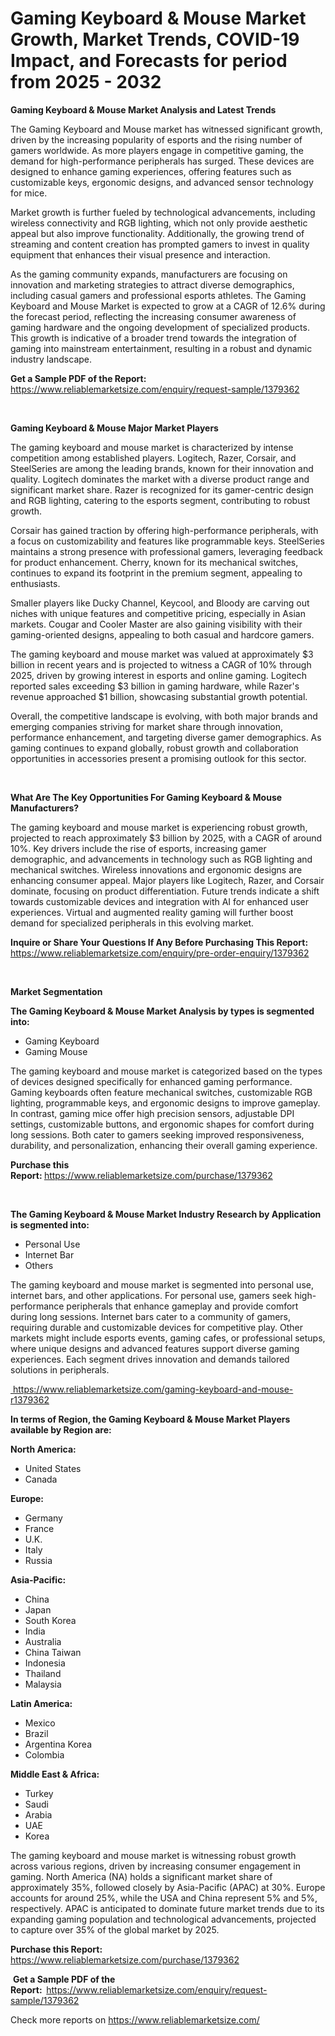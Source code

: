 <p><h1>Gaming Keyboard & Mouse Market Growth, Market Trends, COVID-19 Impact, and Forecasts for period from 2025 - 2032</h1></p><p><strong>Gaming Keyboard & Mouse Market Analysis and Latest Trends</strong></p>
<p><p>The Gaming Keyboard and Mouse market has witnessed significant growth, driven by the increasing popularity of esports and the rising number of gamers worldwide. As more players engage in competitive gaming, the demand for high-performance peripherals has surged. These devices are designed to enhance gaming experiences, offering features such as customizable keys, ergonomic designs, and advanced sensor technology for mice. </p><p>Market growth is further fueled by technological advancements, including wireless connectivity and RGB lighting, which not only provide aesthetic appeal but also improve functionality. Additionally, the growing trend of streaming and content creation has prompted gamers to invest in quality equipment that enhances their visual presence and interaction.</p><p>As the gaming community expands, manufacturers are focusing on innovation and marketing strategies to attract diverse demographics, including casual gamers and professional esports athletes. The Gaming Keyboard and Mouse Market is expected to grow at a CAGR of 12.6% during the forecast period, reflecting the increasing consumer awareness of gaming hardware and the ongoing development of specialized products. This growth is indicative of a broader trend towards the integration of gaming into mainstream entertainment, resulting in a robust and dynamic industry landscape.</p></p>
<p><strong>Get a Sample PDF of the Report:&nbsp;</strong> <a href="https://www.reliablemarketsize.com/enquiry/request-sample/1379362?utm_campaign=2462&utm_medium=2&utm_source=Github&utm_content=ia&utm_term=06042025&utm_id=gaming-keyboard-mouse">https://www.reliablemarketsize.com/enquiry/request-sample/1379362</a></p>
<p>&nbsp;</p>
<p><strong>Gaming Keyboard & Mouse Major Market Players</strong></p>
<p><p>The gaming keyboard and mouse market is characterized by intense competition among established players. Logitech, Razer, Corsair, and SteelSeries are among the leading brands, known for their innovation and quality. Logitech dominates the market with a diverse product range and significant market share. Razer is recognized for its gamer-centric design and RGB lighting, catering to the esports segment, contributing to robust growth.</p><p>Corsair has gained traction by offering high-performance peripherals, with a focus on customizability and features like programmable keys. SteelSeries maintains a strong presence with professional gamers, leveraging feedback for product enhancement. Cherry, known for its mechanical switches, continues to expand its footprint in the premium segment, appealing to enthusiasts.</p><p>Smaller players like Ducky Channel, Keycool, and Bloody are carving out niches with unique features and competitive pricing, especially in Asian markets. Cougar and Cooler Master are also gaining visibility with their gaming-oriented designs, appealing to both casual and hardcore gamers.</p><p>The gaming keyboard and mouse market was valued at approximately $3 billion in recent years and is projected to witness a CAGR of 10% through 2025, driven by growing interest in esports and online gaming. Logitech reported sales exceeding $3 billion in gaming hardware, while Razer's revenue approached $1 billion, showcasing substantial growth potential.</p><p>Overall, the competitive landscape is evolving, with both major brands and emerging companies striving for market share through innovation, performance enhancement, and targeting diverse gamer demographics. As gaming continues to expand globally, robust growth and collaboration opportunities in accessories present a promising outlook for this sector.</p></p>
<p>&nbsp;</p>
<p><strong>What Are The Key Opportunities For Gaming Keyboard & Mouse Manufacturers?</strong></p>
<p><p>The gaming keyboard and mouse market is experiencing robust growth, projected to reach approximately $3 billion by 2025, with a CAGR of around 10%. Key drivers include the rise of esports, increasing gamer demographic, and advancements in technology such as RGB lighting and mechanical switches. Wireless innovations and ergonomic designs are enhancing consumer appeal. Major players like Logitech, Razer, and Corsair dominate, focusing on product differentiation. Future trends indicate a shift towards customizable devices and integration with AI for enhanced user experiences. Virtual and augmented reality gaming will further boost demand for specialized peripherals in this evolving market.</p></p>
<p><strong>Inquire or Share Your Questions If Any Before Purchasing This Report:</strong> <a href="https://www.reliablemarketsize.com/enquiry/pre-order-enquiry/1379362?utm_campaign=2462&utm_medium=2&utm_source=Github&utm_content=ia&utm_term=06042025&utm_id=gaming-keyboard-mouse">https://www.reliablemarketsize.com/enquiry/pre-order-enquiry/1379362</a></p>
<p>&nbsp;</p>
<p><strong>Market Segmentation</strong></p>
<p><strong>The Gaming Keyboard & Mouse Market Analysis by types is segmented into:</strong></p>
<p><ul><li>Gaming Keyboard</li><li>Gaming Mouse</li></ul></p>
<p><p>The gaming keyboard and mouse market is categorized based on the types of devices designed specifically for enhanced gaming performance. Gaming keyboards often feature mechanical switches, customizable RGB lighting, programmable keys, and ergonomic designs to improve gameplay. In contrast, gaming mice offer high precision sensors, adjustable DPI settings, customizable buttons, and ergonomic shapes for comfort during long sessions. Both cater to gamers seeking improved responsiveness, durability, and personalization, enhancing their overall gaming experience.</p></p>
<p><strong>Purchase this Report:&nbsp;</strong><a href="https://www.reliablemarketsize.com/purchase/1379362?utm_campaign=2462&utm_medium=2&utm_source=Github&utm_content=ia&utm_term=06042025&utm_id=gaming-keyboard-mouse">https://www.reliablemarketsize.com/purchase/1379362</a></p>
<p>&nbsp;</p>
<p><strong>The Gaming Keyboard & Mouse Market Industry Research by Application is segmented into:</strong></p>
<p><ul><li>Personal Use</li><li>Internet Bar</li><li>Others</li></ul></p>
<p><p>The gaming keyboard and mouse market is segmented into personal use, internet bars, and other applications. For personal use, gamers seek high-performance peripherals that enhance gameplay and provide comfort during long sessions. Internet bars cater to a community of gamers, requiring durable and customizable devices for competitive play. Other markets might include esports events, gaming cafes, or professional setups, where unique designs and advanced features support diverse gaming experiences. Each segment drives innovation and demands tailored solutions in peripherals.</p></p>
<p><a href="https://www.reliablemarketsize.com/gaming-keyboard-and-mouse-r1379362?utm_campaign=2462&utm_medium=2&utm_source=Github&utm_content=ia&utm_term=06042025&utm_id=gaming-keyboard-mouse">&nbsp;https://www.reliablemarketsize.com/gaming-keyboard-and-mouse-r1379362</a></p>
<p><strong>In terms of Region, the Gaming Keyboard & Mouse Market Players available by Region are:</strong></p>
<p>
    <p> <strong> North America: </strong>
        <ul>
            <li>United States</li>
            <li>Canada</li>
        </ul>
        </p> 
    <p> <strong> Europe: </strong>
        <ul>
            <li>Germany</li>
            <li>France</li>
            <li>U.K.</li>
            <li>Italy</li>
            <li>Russia</li>
        </ul>
        </p> 
    <p> <strong> Asia-Pacific: </strong>
        <ul>
            <li>China</li>
            <li>Japan</li>
            <li>South Korea</li>
            <li>India</li>
            <li>Australia</li>
            <li>China Taiwan</li>
            <li>Indonesia</li>
            <li>Thailand</li>
            <li>Malaysia</li>
        </ul>
        </p> 
    <p> <strong> Latin America: </strong>
        <ul>
            <li>Mexico</li>
            <li>Brazil</li>
            <li>Argentina Korea</li>
            <li>Colombia</li>
        </ul>
        </p> 
    <p> <strong> Middle East & Africa: </strong>
        <ul>
            <li>Turkey</li>
            <li>Saudi</li>
            <li>Arabia</li>
            <li>UAE</li>
            <li>Korea</li>
        </ul>
    </p>
    </p>
<p><p>The gaming keyboard and mouse market is witnessing robust growth across various regions, driven by increasing consumer engagement in gaming. North America (NA) holds a significant market share of approximately 35%, followed closely by Asia-Pacific (APAC) at 30%. Europe accounts for around 25%, while the USA and China represent 5% and 5%, respectively. APAC is anticipated to dominate future market trends due to its expanding gaming population and technological advancements, projected to capture over 35% of the global market by 2025.</p></p>
<p><strong>Purchase this Report: </strong><a href="https://www.reliablemarketsize.com/purchase/1379362?utm_campaign=2462&utm_medium=2&utm_source=Github&utm_content=ia&utm_term=06042025&utm_id=gaming-keyboard-mouse">https://www.reliablemarketsize.com/purchase/1379362</a></p>
<p>&nbsp;<strong>Get a Sample PDF of the Report:&nbsp;&nbsp;</strong><a href="https://www.reliablemarketsize.com/enquiry/request-sample/1379362?utm_campaign=2462&utm_medium=2&utm_source=Github&utm_content=ia&utm_term=06042025&utm_id=gaming-keyboard-mouse">https://www.reliablemarketsize.com/enquiry/request-sample/1379362</a></p>
<p><strong></strong></p>
<p>Check more reports on <a href="https://www.reliablemarketsize.com/?utm_campaign=2462&utm_medium=2&utm_source=Github&utm_content=ia&utm_term=06042025&utm_id=gaming-keyboard-mouse">https://www.reliablemarketsize.com/</a></p>